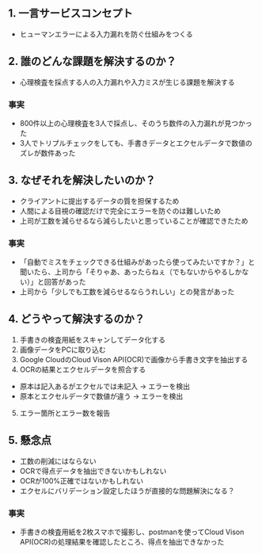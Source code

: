##  1. 一言サービスコンセプト
- ヒューマンエラーによる入力漏れを防ぐ仕組みをつくる 

##  2. 誰のどんな課題を解決するのか？
- 心理検査を採点する人の入力漏れや入力ミスが生じる課題を解決する

### 事実
- 800件以上の心理検査を3人で採点し、そのうち数件の入力漏れが見つかった
- 3人でトリプルチェックをしても、手書きデータとエクセルデータで数値のズレが数件あった

##  3. なぜそれを解決したいのか？
- クライアントに提出するデータの質を担保するため
- 人間による目視の確認だけで完全にエラーを防ぐのは難しいため
- 上司が工数を減らせるなら減らしたいと思っていることが確認できたため

### 事実
- 「自動でミスをチェックできる仕組みがあったら使ってみたいですか？」と聞いたら、上司から「そりゃあ、あったらねぇ（でもないからやるしかない）」と回答があった
- 上司から「少しでも工数を減らせるならうれしい」との発言があった

##  4. どうやって解決するのか？
1. 手書きの検査用紙をスキャンしてデータ化する
2. 画像データをPCに取り込む
3. Google CloudのCloud Vison API(OCR)で画像から手書き文字を抽出する
4. OCRの結果とエクセルデータを照合する
  - 原本は記入あるがエクセルでは未記入 → エラーを検出
  - 原本とエクセルデータで数値が違う → エラーを検出
5. エラー箇所とエラー数を報告

## 5. 懸念点
- 工数の削減にはならない
- OCRで得点データを抽出できないかもしれない
- OCRが100%正確ではないかもしれない
- エクセルにバリデーション設定したほうが直接的な問題解決になる？ 

### 事実
- 手書きの検査用紙を2枚スマホで撮影し、postmanを使ってCloud Vison API(OCR)の処理結果を確認したところ、得点を抽出できなかった